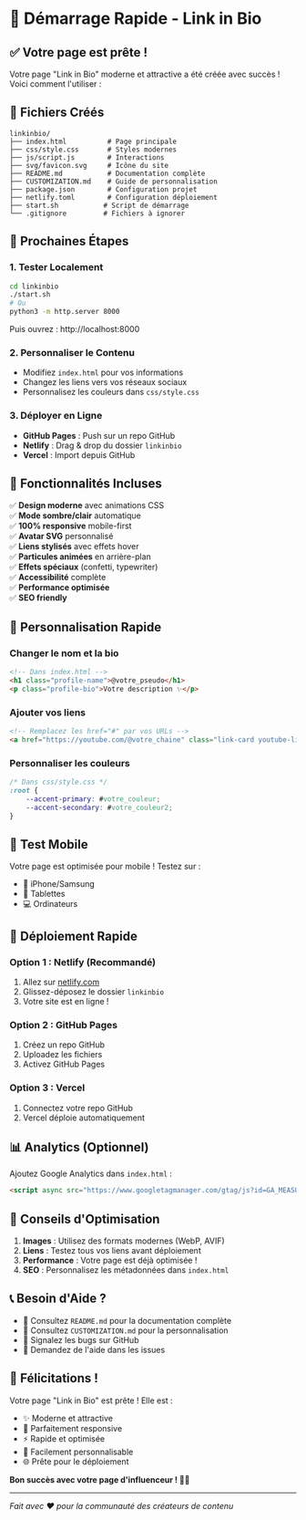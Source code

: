 # 🚀 Démarrage Rapide - Link in Bio

## ✅ Votre page est prête !

Votre page "Link in Bio" moderne et attractive a été créée avec succès ! Voici comment l'utiliser :

## 📁 Fichiers Créés

```
linkinbio/
├── index.html          # Page principale
├── css/style.css       # Styles modernes
├── js/script.js        # Interactions
├── svg/favicon.svg     # Icône du site
├── README.md           # Documentation complète
├── CUSTOMIZATION.md    # Guide de personnalisation
├── package.json        # Configuration projet
├── netlify.toml        # Configuration déploiement
├── start.sh           # Script de démarrage
└── .gitignore         # Fichiers à ignorer
```

## 🎯 Prochaines Étapes

### 1. Tester Localement
```bash
cd linkinbio
./start.sh
# Ou
python3 -m http.server 8000
```
Puis ouvrez : http://localhost:8000

### 2. Personnaliser le Contenu
- Modifiez `index.html` pour vos informations
- Changez les liens vers vos réseaux sociaux
- Personnalisez les couleurs dans `css/style.css`

### 3. Déployer en Ligne
- **GitHub Pages** : Push sur un repo GitHub
- **Netlify** : Drag & drop du dossier `linkinbio`
- **Vercel** : Import depuis GitHub

## 🌟 Fonctionnalités Incluses

✅ **Design moderne** avec animations CSS  
✅ **Mode sombre/clair** automatique  
✅ **100% responsive** mobile-first  
✅ **Avatar SVG** personnalisé  
✅ **Liens stylisés** avec effets hover  
✅ **Particules animées** en arrière-plan  
✅ **Effets spéciaux** (confetti, typewriter)  
✅ **Accessibilité** complète  
✅ **Performance optimisée**  
✅ **SEO friendly**  

## 🎨 Personnalisation Rapide

### Changer le nom et la bio
```html
<!-- Dans index.html -->
<h1 class="profile-name">@votre_pseudo</h1>
<p class="profile-bio">Votre description ✨</p>
```

### Ajouter vos liens
```html
<!-- Remplacez les href="#" par vos URLs -->
<a href="https://youtube.com/@votre_chaine" class="link-card youtube-link">
```

### Personnaliser les couleurs
```css
/* Dans css/style.css */
:root {
    --accent-primary: #votre_couleur;
    --accent-secondary: #votre_couleur2;
}
```

## 📱 Test Mobile

Votre page est optimisée pour mobile ! Testez sur :
- 📱 iPhone/Samsung
- 📱 Tablettes
- 💻 Ordinateurs

## 🚀 Déploiement Rapide

### Option 1 : Netlify (Recommandé)
1. Allez sur [netlify.com](https://netlify.com)
2. Glissez-déposez le dossier `linkinbio`
3. Votre site est en ligne !

### Option 2 : GitHub Pages
1. Créez un repo GitHub
2. Uploadez les fichiers
3. Activez GitHub Pages

### Option 3 : Vercel
1. Connectez votre repo GitHub
2. Vercel déploie automatiquement

## 📊 Analytics (Optionnel)

Ajoutez Google Analytics dans `index.html` :
```html
<script async src="https://www.googletagmanager.com/gtag/js?id=GA_MEASUREMENT_ID"></script>
```

## 🎯 Conseils d'Optimisation

1. **Images** : Utilisez des formats modernes (WebP, AVIF)
2. **Liens** : Testez tous vos liens avant déploiement
3. **Performance** : Votre page est déjà optimisée !
4. **SEO** : Personnalisez les métadonnées dans `index.html`

## 📞 Besoin d'Aide ?

- 📖 Consultez `README.md` pour la documentation complète
- 🎨 Consultez `CUSTOMIZATION.md` pour la personnalisation
- 🐛 Signalez les bugs sur GitHub
- 💬 Demandez de l'aide dans les issues

## 🎉 Félicitations !

Votre page "Link in Bio" est prête ! Elle est :
- ✨ Moderne et attractive
- 📱 Parfaitement responsive
- ⚡ Rapide et optimisée
- 🎨 Facilement personnalisable
- 🌐 Prête pour le déploiement

**Bon succès avec votre page d'influenceur ! 🚀✨**

---

*Fait avec ❤️ pour la communauté des créateurs de contenu* 